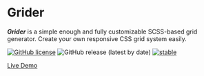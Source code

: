 # Grider
***Grider*** is a simple enough and fully customizable SCSS-based grid generator. Create your own responsive CSS grid system easily.

[![GitHub license](https://img.shields.io/github/license/codeforms/Grider)](https://github.com/codeforms/Grider/blob/master/LICENSE)
![GitHub release (latest by date)](https://img.shields.io/github/v/release/codeforms/Grider)
[![stable](http://badges.github.io/stability-badges/dist/stable.svg)](https://github.com/codeforms/Grider/releases)

[Live Demo](https://codepen.io/underlinewords/pen/pogooob)
